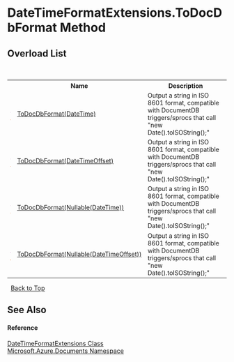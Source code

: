 # DateTimeFormatExtensions.ToDocDbFormat Method 
 


## Overload List
&nbsp;<table><tr><th></th><th>Name</th><th>Description</th></tr><tr><td>![Public method](media/pubmethod.gif "Public method")![Static member](media/static.gif "Static member")</td><td><a href="3a9026e9-e3df-0562-8321-47fbc5b61e29">ToDocDbFormat(DateTime)</a></td><td>
Output a string in ISO 8601 format, compatible with DocumentDB triggers/sprocs that call "new Date().toISOString();"</td></tr><tr><td>![Public method](media/pubmethod.gif "Public method")![Static member](media/static.gif "Static member")</td><td><a href="87d24342-e5ab-e71d-32c5-13bfc6f9e4af">ToDocDbFormat(DateTimeOffset)</a></td><td>
Output a string in ISO 8601 format, compatible with DocumentDB triggers/sprocs that call "new Date().toISOString();"</td></tr><tr><td>![Public method](media/pubmethod.gif "Public method")![Static member](media/static.gif "Static member")</td><td><a href="3935abf1-41f1-ea81-3f0f-cd6e8092a053">ToDocDbFormat(Nullable(DateTime))</a></td><td>
Output a string in ISO 8601 format, compatible with DocumentDB triggers/sprocs that call "new Date().toISOString();"</td></tr><tr><td>![Public method](media/pubmethod.gif "Public method")![Static member](media/static.gif "Static member")</td><td><a href="0730b04d-cb68-232f-872c-a9a5a0578fe6">ToDocDbFormat(Nullable(DateTimeOffset))</a></td><td>
Output a string in ISO 8601 format, compatible with DocumentDB triggers/sprocs that call "new Date().toISOString();"</td></tr></table>&nbsp;
<a href="#datetimeformatextensions.todocdbformat-method">Back to Top</a>

## See Also


#### Reference
<a href="5170affb-a6da-2801-1bd3-714bc07d5356">DateTimeFormatExtensions Class</a><br /><a href="856b2e23-9c8b-2618-f913-67d85d500616">Microsoft.Azure.Documents Namespace</a><br />